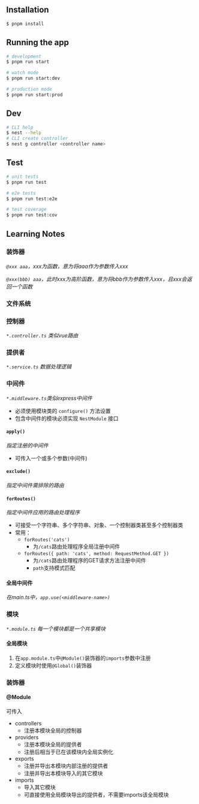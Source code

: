 ## Installation

```bash
$ pnpm install
```

## Running the app

```bash
# development
$ pnpm run start

# watch mode
$ pnpm run start:dev

# production mode
$ pnpm run start:prod
```

## Dev

```bash
# CLI help
$ nest --help
# CLI create controller
$ nest g controller <controller name>
```

## Test

```bash
# unit tests
$ pnpm run test

# e2e tests
$ pnpm run test:e2e

# test coverage
$ pnpm run test:cov
```

## Learning Notes

### 装饰器

_`@xxx aaa`，xxx为函数，意为将aaa作为参数传入xxx_

_`@xxx(bbb) aaa`，此时xxx为高阶函数，意为将bbb作为参数传入xxx，且xxx会返回一个函数_

### 文件系统

### 控制器

_`*.controller.ts` 类似vue路由_

### 提供者

_`*.service.ts` 数据处理逻辑_

### 中间件

_`*.middleware.ts`类似express中间件_

- 必须使用模块类的 `configure()` 方法设置
- 包含中间件的模块必须实现 `NestModule` 接口

#### `apply()`

_指定注册的中间件_

- 可传入一个或多个参数(中间件)

#### `exclude()`

_指定中间件需排除的路由_

#### `forRoutes()`

_指定中间件应用的路由处理程序_

- 可接受一个字符串、多个字符串、对象、一个控制器类甚至多个控制器类
- 常用：
  - `forRoutes('cats')`
    - 为`/cats`路由处理程序全局注册中间件
  - `forRoutes({ path: 'cats', method: RequestMethod.GET })`
    - 为`/cats`路由处理程序的GET请求方法注册中间件
    - `path`支持模式匹配

#### 全局中间件

_在main.ts中，`app.use(<middleware-name>)`_

### 模块

_`*.module.ts` 每一个模块都是一个共享模块_

#### 全局模块

1. 在`app.module.ts`中`@Module()`装饰器的`imports`参数中注册
2. 定义模块时使用`@Global()`装饰器

### 装饰器

#### @Module

可传入

- controllers
  - 注册本模块全局的控制器
- providers
  - 注册本模块全局的提供者
  - 注册后相当于已在该模块内全局实例化
- exports
  - 注册并导出本模块内部注册的提供者
  - 注册并导出本模块导入的其它模块
- imports
  - 导入其它模块
  - 可直接使用全局模块导出的提供者，不需要imports该全局模块
